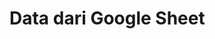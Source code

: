 <!DOCTYPE html>
<html>
<head>
  <title>Ambil Data Google Sheet</title>
</head>
<body>
  <h1>Data dari Google Sheet</h1>
  <div id="output"></div>

  <script>
    fetch("https://script.google.com/macros/s/AKfycbz18VrmRMZgmFiukKbJveShsJdynNa9SeFpae_CgRur1_jIRwbDQGWQJ6uL9IJhbiLO/exec")
      .then(response => response.json())
      .then(data => {
        const output = document.getElementById("output");
        output.innerHTML = "<pre>" + JSON.stringify(data, null, 2) + "</pre>";
      })
      .catch(error => {
        console.error("Error:", error);
      });
  </script>
</body>
</html>
